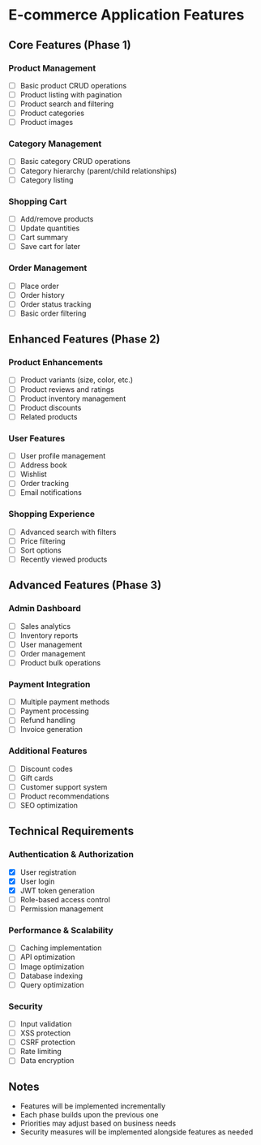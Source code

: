 # E-commerce Application Features

## Core Features (Phase 1)

### Product Management
- [ ] Basic product CRUD operations
- [ ] Product listing with pagination
- [ ] Product search and filtering
- [ ] Product categories
- [ ] Product images

### Category Management
- [ ] Basic category CRUD operations
- [ ] Category hierarchy (parent/child relationships)
- [ ] Category listing

### Shopping Cart
- [ ] Add/remove products
- [ ] Update quantities
- [ ] Cart summary
- [ ] Save cart for later

### Order Management
- [ ] Place order
- [ ] Order history
- [ ] Order status tracking
- [ ] Basic order filtering

## Enhanced Features (Phase 2)

### Product Enhancements
- [ ] Product variants (size, color, etc.)
- [ ] Product reviews and ratings
- [ ] Product inventory management
- [ ] Product discounts
- [ ] Related products

### User Features
- [ ] User profile management
- [ ] Address book
- [ ] Wishlist
- [ ] Order tracking
- [ ] Email notifications

### Shopping Experience
- [ ] Advanced search with filters
- [ ] Price filtering
- [ ] Sort options
- [ ] Recently viewed products

## Advanced Features (Phase 3)

### Admin Dashboard
- [ ] Sales analytics
- [ ] Inventory reports
- [ ] User management
- [ ] Order management
- [ ] Product bulk operations

### Payment Integration
- [ ] Multiple payment methods
- [ ] Payment processing
- [ ] Refund handling
- [ ] Invoice generation

### Additional Features
- [ ] Discount codes
- [ ] Gift cards
- [ ] Customer support system
- [ ] Product recommendations
- [ ] SEO optimization

## Technical Requirements

### Authentication & Authorization
- [x] User registration
- [x] User login
- [x] JWT token generation
- [ ] Role-based access control
- [ ] Permission management

### Performance & Scalability
- [ ] Caching implementation
- [ ] API optimization
- [ ] Image optimization
- [ ] Database indexing
- [ ] Query optimization

### Security
- [ ] Input validation
- [ ] XSS protection
- [ ] CSRF protection
- [ ] Rate limiting
- [ ] Data encryption

## Notes
- Features will be implemented incrementally
- Each phase builds upon the previous one
- Priorities may adjust based on business needs
- Security measures will be implemented alongside features as needed 